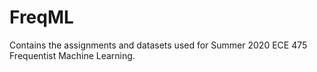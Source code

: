 # FreqML

Contains the assignments and datasets used for Summer 2020 ECE 475 Frequentist Machine Learning.
